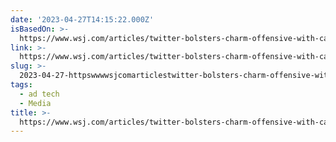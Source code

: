 ```yaml
---
date: '2023-04-27T14:15:22.000Z'
isBasedOn: >-
  https://www.wsj.com/articles/twitter-bolsters-charm-offensive-with-cannabis-advertisers-2b2c1599
link: >-
  https://www.wsj.com/articles/twitter-bolsters-charm-offensive-with-cannabis-advertisers-2b2c1599
slug: >-
  2023-04-27-httpswwwwsjcomarticlestwitter-bolsters-charm-offensive-with-cannabis-advertisers-2b2c1599
tags:
  - ad tech
  - Media
title: >-
  https://www.wsj.com/articles/twitter-bolsters-charm-offensive-with-cannabis-advertisers-2b2c1599
---
```


